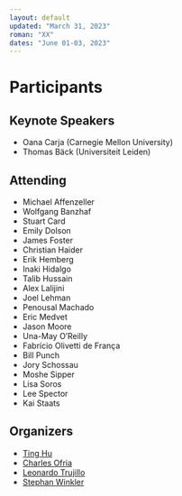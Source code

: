 ```yaml
---
layout: default
updated: "March 31, 2023"
roman: "XX"
dates: "June 01-03, 2023"
---
```


# Participants

## Keynote Speakers

- Oana Carja (Carnegie Mellon University)
- Thomas Bäck (Universiteit Leiden)

## Attending

- Michael Affenzeller
- Wolfgang Banzhaf	 
- Stuart Card
- Emily Dolson
- James Foster
- Christian Haider
- Erik Hemberg
- Inaki Hidalgo
- Talib Hussain
- Alex Lalijini
- Joel Lehman
- Penousal Machado
- Eric Medvet
- Jason Moore
- Una-May O’Reilly
- Fabrício Olivetti de França
- Bill Punch
- Jory Schossau
- Moshe Sipper
- Lisa Soros
- Lee Spector
- Kai Staats

## Organizers

- [Ting Hu](https://www.cs.queensu.ca/people/Ting/Hu)
- [Charles Ofria](https://www.egr.msu.edu/people/profile/ofria)
- [Leonardo Trujillo](https://www.researchgate.net/lab/Leonardo-Trujillo-Lab)
- [Stephan Winkler](http://bioinformatics.fh-hagenberg.at/site/index.php?id=36)
